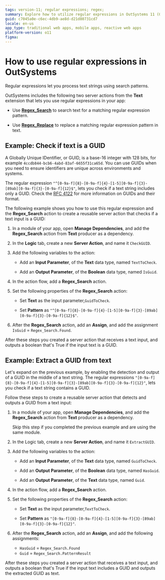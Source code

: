 ```yaml
---
tags: version-11; regular expressions; regex; 
summary: Explore how to utilize regular expressions in OutSystems 11 (O11) for text processing and pattern matching.
guid: c7045a0e-c6ec-4db9-ae8d-d21d80731cd7
locale: en-us
app_type: traditional web apps, mobile apps, reactive web apps
platform-version: o11
figma:
---
```


# How to use regular expressions in OutSystems

Regular expressions let you process text strings using search patterns.

OutSystems includes the following two server actions from the **Text** extension that lets you use regular expressions in your app:

* Use [**Regex\_Search**](https://success.outsystems.com/Documentation/11/Reference/OutSystems_APIs/Text_API#Regex_Search) to search text for a matching regular expression pattern.

* Use [**Regex\_Replace**](https://success.outsystems.com/Documentation/11/Reference/OutSystems_APIs/Text_API#Regex_Replace) to replace a matching regular expression pattern in text.

## Example: Check if text is a GUID

A Globally Unique IDentifier, or GUID, is a base-16 integer with 128 bits, for example `4ccdb844-bcb6-4abd-83af-6655f31ca65d`. You can use GUIDs when you need to ensure identifiers are unique across environments and systems.

The regular expression `"^[0-9a-f]{8}-[0-9a-f]{4}-[1-5][0-9a-f]{3}-[89ab][0-9a-f]{3}-[0-9a-f]{12}$"`, lets you check if a text string includes only a GUID.
Check the [RFC 4122](https://www.ietf.org/rfc/rfc4122.txt) for more information on GUIDs and their format.

The following example shows you how to use this regular expression and the **Regex\_Search** action to create a reusable server action that checks if a text input is a GUID:

1. In a module of your app, open **Manage Dependencies**, and add the **Regex\_Search** action from **Text** producer as a dependency.

1. In the **Logic** tab, create a new **Server Action**, and name it `CheckGUID`.

1. Add the following variables to the action:

    * Add an **Input Parameter**, of the **Text** data type, named `TextToCheck`.

    * Add an **Output Parameter**, of the **Boolean** data type, named `IsGuid`.

1. In the action flow, add a **Regex\_Search** action.

1. Set the following properties of the **Regex\_Search** action:

    * Set **Text** as the input parameter,`GuidToCheck`.

    * Set **Pattern** as `"^[0-9a-f]{8}-[0-9a-f]{4}-[1-5][0-9a-f]{3}-[89ab][0-9a-f]{3}-[0-9a-f]{12}$"`.

1. After the **Regex\_Search** action, add an **Assign**, and add the assignment `IsGuid` = `Regex_Search.Found`. 

After these steps you created a server action that receives a text input, and outputs a boolean that's True if the input text is a GUID.

## Example: Extract a GUID from text

Let's expand on the previous example, by enabling the detection and output of a GUID in the middle of a text string. The regular expressions `"[0-9a-f]{8}-[0-9a-f]{4}-[1-5][0-9a-f]{3}-[89ab][0-9a-f]{3}-[0-9a-f]{12}"`, lets you check if a text string contains a GUID. 

Follow these steps to create a reusable server action that detects and outputs a GUID from a text input:

1. In a module of your app, open **Manage Dependencies**, and add the **Regex\_Search** action from **Text** producer as a dependency.

    <div class="info" markdown="1">
    Skip this step if you completed the previous example and are using the same module.
    </div>

1. In the Logic tab, create a new **Server Action**, and name it `ExtractGUID`.

1. Add the following variables to the action:

    * Add an **Input Parameter**, of the **Text** data type, named `GuidToCheck`.

    * Add an **Output Parameter**, of the **Boolean** data type, named `HasGuid`.

    * Add an **Output Parameter**, of the **Text** data type, named `Guid`.

1. In the action flow, add a **Regex\_Search** action.

1. Set the following properties of the **Regex\_Search** action:

    * Set **Text** as the input parameter,`TextToCheck`.

    * Set **Pattern** as `"[0-9a-f]{8}-[0-9a-f]{4}-[1-5][0-9a-f]{3}-[89ab][0-9a-f]{3}-[0-9a-f]{12}"`.

1. After the **Regex\_Search** action, add an **Assign**, and add the following assignments:

    * `HasGuid` = `Regex_Search.Found`
    * `Guid` = `Regex_Search.PatternResult`

After these steps you created a server action that receives a text input, and outputs a boolean that's True if the input text includes a GUID and outputs the extracted GUID as text.
